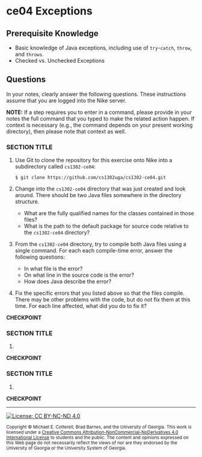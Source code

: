 # ce04 Exceptions

## Prerequisite Knowledge

* Basic knowledge of Java exceptions, including use of `try`-`catch`, `throw`, and `throws`.
* Checked vs. Unchecked Exceptions

## Questions

In your notes, clearly answer the following questions. These instructions assume that you are 
logged into the Nike server. 

**NOTE:** If a step requires you to enter in a command, please provide in your notes the full 
command that you typed to make the related action happen. If context is necessary (e.g., the 
command depends on your present working directory), then please note that context as well.

### SECTION TITLE

1. Use Git to clone the repository for this exercise onto Nike into a subdirectory called `cs1302-ce04`:

   ```
   $ git clone https://github.com/cs1302uga/cs1302-ce04.git
   ```

1. Change into the `cs1302-ce04` directory that was just created and look around. There should be
two Java files somewhere in the directory structure. 

   * What are the fully qualified names for the classes contained in those files?
   * What is the path to the default package for source code relative to the `cs1302-ce04`
     directory?

1. From the `cs1302-ce04` directory, try to compile both Java files using a single command. For each
   each compile-time error, answer the following questions:

   * In what file is the error?
   * On what line in the source code is the error?
   * How does Java describe the error?
   
1. Fix the specific errors that you listed above so that the files compile. There may be other
problems with the code, but do not fix them at this time. For each line affected, what did you
do to fix it?


**CHECKPOINT**
    
### SECTION TITLE

1. 

**CHECKPOINT** 
    
### SECTION TITLE

1. 

**CHECKPOINT** 

<hr/>

[![License: CC BY-NC-ND 4.0](https://img.shields.io/badge/License-CC%20BY--NC--ND%204.0-lightgrey.svg)](http://creativecommons.org/licenses/by-nc-nd/4.0/)

<small>
Copyright &copy; Michael E. Cotterell, Brad Barnes, and the University of Georgia.
This work is licensed under a <a rel="license" href="http://creativecommons.org/licenses/by-nc-nd/4.0/">Creative Commons Attribution-NonCommercial-NoDerivatives 4.0 International License</a> to students and the public.
The content and opinions expressed on this Web page do not necessarily reflect the views of nor are they endorsed by the University of Georgia or the University System of Georgia.
</small>
